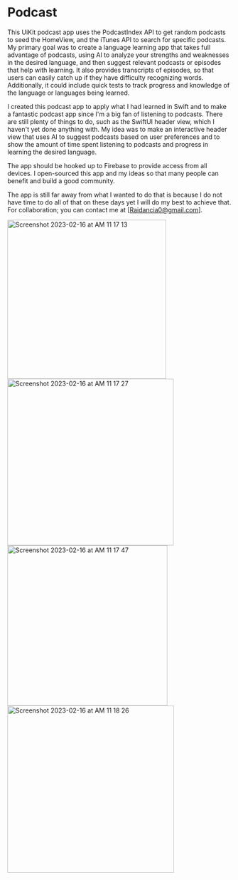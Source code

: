 # Podcast

This UiKit podcast app uses the PodcastIndex API to get random podcasts to seed the HomeView, and the iTunes API to search for specific podcasts. My primary goal was to create a language learning app that takes full advantage of podcasts, using AI to analyze your strengths and weaknesses in the desired language, and then suggest relevant podcasts or episodes that help with learning. It also provides transcripts of episodes, so that users can easily catch up if they have difficulty recognizing words. Additionally, it could include quick tests to track progress and knowledge of the language or languages being learned. 

I created this podcast app to apply what I had learned in Swift and to make a fantastic podcast app since I'm a big fan of listening to podcasts. There are still plenty of things to do, such as the SwiftUI header view, which I haven't yet done anything with. My idea was to make an interactive header view that uses AI to suggest podcasts based on user preferences and to show the amount of time spent listening to podcasts and progress in learning the desired language.

The app should be hooked up to Firebase to provide access from all devices. I open-sourced this app and my ideas so that many people can benefit and build a good community.


The app is still far away from what I wanted to do that is because I do not have time to do all of that on these days yet I will do my best to achieve that. For collaboration; you can contact me at [Raidancia0@gmail.com].










<img width="357" alt="Screenshot 2023-02-16 at AM 11 17 13" src="https://user-images.githubusercontent.com/92235772/219337353-a8b09448-09a7-48b7-b5a3-24e61625aba1.png">
<img width="374" alt="Screenshot 2023-02-16 at AM 11 17 27" src="https://user-images.githubusercontent.com/92235772/219337371-8455ca19-33c5-472b-b6a3-158c34d887a8.png">
<img width="360" alt="Screenshot 2023-02-16 at AM 11 17 47" src="https://user-images.githubusercontent.com/92235772/219337382-be662f0f-c1e5-4d4a-b9b0-f50605644e94.png">
<img width="375" alt="Screenshot 2023-02-16 at AM 11 18 26" src="https://user-images.githubusercontent.com/92235772/219337392-62c7e837-e001-4b04-a9ea-f3594b7477a0.png">
